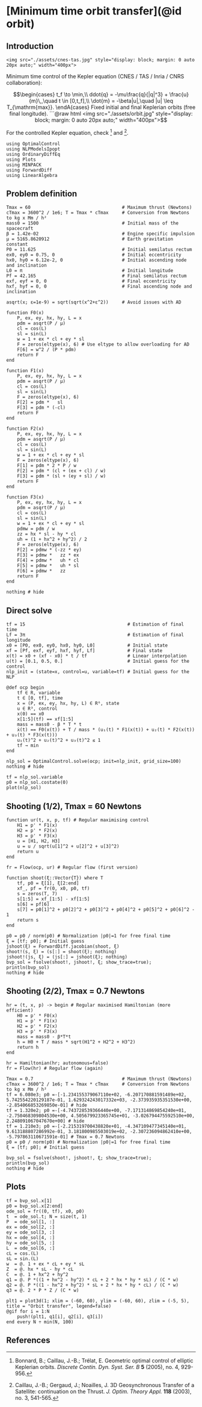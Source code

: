 # [Minimum time orbit transfer](@id orbit)

## Introduction

```@raw html
<img src="./assets/cnes-tas.jpg" style="display: block; margin: 0 auto 20px auto;" width="400px">
```

Minimum time control of the Kepler equation (CNES / TAS / Inria / CNRS collaboration):
```math
\begin{cases}
  t_f \to \min,\\
  ddot{q} = -\mu\frac{q}{|q|^3} + \frac{u}{m}\,,\quad t \in [0,t_f],\\
  \dot{m} = -\beta|u|,\quad |u| \leq T_{\mathrm{max}}.
\endA{cases}

Fixed initial and final Keplerian orbits (free final longitude).

```@raw html
<img src="./assets/orbit.jpg" style="display: block; margin: 0 auto 20px auto;" width="400px">
```

For the controlled Kepler equation, check [^1] and [^2].

```@example main
using OptimalControl
using NLPModelsIpopt
using OrdinaryDiffEq
using Plots
using MINPACK
using ForwardDiff
using LinearAlgebra
```

## Problem definition

```@example main
Tmax = 60                                  # Maximum thrust (Newtons)
cTmax = 3600^2 / 1e6; T = Tmax * cTmax     # Conversion from Newtons to kg x Mm / h²
mass0 = 1500                               # Initial mass of the spacecraft
β = 1.42e-02                               # Engine specific impulsion
μ = 5165.8620912                           # Earth gravitation constant
P0 = 11.625                                # Initial semilatus rectum
ex0, ey0 = 0.75, 0                         # Initial eccentricity
hx0, hy0 = 6.12e-2, 0                      # Initial ascending node and inclination
L0 = π                                     # Initial longitude
Pf = 42.165                                # Final semilatus rectum
exf, eyf = 0, 0                            # Final eccentricity
hxf, hyf = 0, 0                            # Final ascending node and inclination

asqrt(x; ε=1e-9) = sqrt(sqrt(x^2+ε^2))     # Avoid issues with AD

function F0(x)
    P, ex, ey, hx, hy, L = x
    pdm = asqrt(P / μ)
    cl = cos(L)
    sl = sin(L)
    w = 1 + ex * cl + ey * sl
    F = zeros(eltype(x), 6) # Use eltype to allow overloading for AD
    F[6] = w^2 / (P * pdm)
    return F
end

function F1(x)
    P, ex, ey, hx, hy, L = x
    pdm = asqrt(P / μ)
    cl = cos(L)
    sl = sin(L)
    F = zeros(eltype(x), 6)
    F[2] = pdm *   sl
    F[3] = pdm * (-cl)
    return F
end

function F2(x)
    P, ex, ey, hx, hy, L = x
    pdm = asqrt(P / μ)
    cl = cos(L)
    sl = sin(L)
    w = 1 + ex * cl + ey * sl
    F = zeros(eltype(x), 6)
    F[1] = pdm * 2 * P / w
    F[2] = pdm * (cl + (ex + cl) / w)
    F[3] = pdm * (sl + (ey + sl) / w)
    return F
end

function F3(x)
    P, ex, ey, hx, hy, L = x
    pdm = asqrt(P / μ)
    cl = cos(L)
    sl = sin(L)
    w = 1 + ex * cl + ey * sl
    pdmw = pdm / w
    zz = hx * sl - hy * cl
    uh = (1 + hx^2 + hy^2) / 2
    F = zeros(eltype(x), 6)
    F[2] = pdmw * (-zz * ey)
    F[3] = pdmw *   zz * ex
    F[4] = pdmw *   uh * cl
    F[5] = pdmw *   uh * sl
    F[6] = pdmw *   zz
    return F
end

nothing # hide
```

## Direct solve

```@example main
tf = 15                                      # Estimation of final time
Lf = 3π                                      # Estimation of final longitude
x0 = [P0, ex0, ey0, hx0, hy0, L0]            # Initial state
xf = [Pf, exf, eyf, hxf, hyf, Lf]            # Final state
x(t) = x0 + (xf - x0) * t / tf               # Linear interpolation
u(t) = [0.1, 0.5, 0.]                        # Initial guess for the control
nlp_init = (state=x, control=u, variable=tf) # Initial guess for the NLP

@def ocp begin
    tf ∈ R, variable
    t ∈ [0, tf], time
    x = (P, ex, ey, hx, hy, L) ∈ R⁶, state
    u ∈ R³, control
    x(0) == x0 
    x[1:5](tf) == xf[1:5]
    mass = mass0 - β * T * t
    ẋ(t) == F0(x(t)) + T / mass * (u₁(t) * F1(x(t)) + u₂(t) * F2(x(t)) + u₃(t) * F3(x(t)))
    u₁(t)^2 + u₂(t)^2 + u₃(t)^2 ≤ 1
    tf → min
end
```

```@example main
nlp_sol = OptimalControl.solve(ocp; init=nlp_init, grid_size=100)
nothing # hide
```

```@example main
tf = nlp_sol.variable
p0 = nlp_sol.costate(0)
plot(nlp_sol)
```

## Shooting (1/2), Tmax = 60 Newtons

```@example main
function ur(t, x, p, tf) # Regular maximising control 
    H1 = p' * F1(x)
    H2 = p' * F2(x)
    H3 = p' * F3(x)
    u = [H1, H2, H3]
    u = u / sqrt(u[1]^2 + u[2]^2 + u[3]^2)
    return u
end

fr = Flow(ocp, ur) # Regular flow (first version)

function shoot(ξ::Vector{T}) where T
    tf, p0 = ξ[1], ξ[2:end]
    xf_, pf = fr(0, x0, p0, tf)
    s = zeros(T, 7)
    s[1:5] = xf_[1:5] - xf[1:5]
    s[6] = pf[6]
    s[7] = p0[1]^2 + p0[2]^2 + p0[3]^2 + p0[4]^2 + p0[5]^2 + p0[6]^2 - 1
    return s
end

p0 = p0 / norm(p0) # Normalization |p0|=1 for free final time
ξ = [tf; p0]; # Initial guess
jshoot(ξ) = ForwardDiff.jacobian(shoot, ξ)
shoot!(s, ξ) = (s[:] = shoot(ξ); nothing)
jshoot!(js, ξ) = (js[:] = jshoot(ξ); nothing)
bvp_sol = fsolve(shoot!, jshoot!, ξ; show_trace=true); println(bvp_sol)
nothing # hide
```

## Shooting (2/2), Tmax = 0.7 Newtons

```@example main
hr = (t, x, p) -> begin # Regular maximised Hamiltonian (more efficient)
    H0 = p' * F0(x)
    H1 = p' * F1(x)
    H2 = p' * F2(x)
    H3 = p' * F3(x)
    mass = mass0 - β*T*t
    h = H0 + T / mass * sqrt(H1^2 + H2^2 + H3^2) 
    return h
end

hr = Hamiltonian(hr; autonomous=false)
fr = Flow(hr) # Regular flow (again)

Tmax = 0.7                                 # Maximum thrust (Newtons)
cTmax = 3600^2 / 1e6; T = Tmax * cTmax     # Conversion from Newtons to kg x Mm / h²
tf = 6.080e3; p0 =-[-1.234155379067110e+02, -6.207170881591489e+02, 5.742554220129187e-01, 1.629324243017332e+03, -2.373935935351530e+00, -2.854066853269850e-01] # hide
tf = 1.320e2; p0 =-[-4.743728539366440e+00, -7.171314869854240e+01, -2.750468309804530e+00, 4.505679923365745e+01, -3.026794475592510e+00, 2.248091067047670e+00] # hide
tf = 1.210e3; p0 =-[-2.215319700438820e+01, -4.347109477345140e+01, 9.613188807286992e-01, 3.181800985503019e+02, -2.307236094862410e+00, -5.797863110671591e-01] # Tmax = 0.7 Newtons 
p0 = p0 / norm(p0) # Normalization |p0|=1 for free final time
ξ = [tf; p0]; # Initial guess

bvp_sol = fsolve(shoot!, jshoot!, ξ; show_trace=true); println(bvp_sol)
nothing # hide
```

## Plots

```@example main
tf = bvp_sol.x[1]
p0 = bvp_sol.x[2:end]
ode_sol = fr((0, tf), x0, p0)
t  = ode_sol.t; N = size(t, 1)
P  = ode_sol[1, :]
ex = ode_sol[2, :]
ey = ode_sol[3, :]
hx = ode_sol[4, :]
hy = ode_sol[5, :]
L  = ode_sol[6, :]
cL = cos.(L)
sL = sin.(L)
w  = @. 1 + ex * cL + ey * sL
Z  = @. hx * sL - hy * cL
C  = @. 1 + hx^2 + hy^2
q1 = @. P *((1 + hx^2 - hy^2) * cL + 2 * hx * hy * sL) / (C * w)
q2 = @. P *((1 - hx^2 + hy^2) * sL + 2 * hx * hy * cL) / (C * w)
q3 = @. 2 * P * Z / (C * w)

plt1 = plot3d(1; xlim = (-60, 60), ylim = (-60, 60), zlim = (-5, 5), title = "Orbit transfer", legend=false)
@gif for i = 1:N
    push!(plt1, q1[i], q2[i], q3[i])
end every N ÷ min(N, 100) 
```

## References

[^1]: Bonnard, B.; Caillau, J.-B.; Trélat, E. Geometric optimal control of elliptic Keplerian orbits.  *Discrete Contin. Dyn. Syst. Ser. B* **5** (2005), no. 4, 929-956.

[^2]: Caillau, J.-B.; Gergaud, J.; Noailles, J. 3D Geosynchronous Transfer of a Satellite: continuation on the Thrust. *J. Optim. Theory Appl.* **118** (2003), no. 3, 541-565.